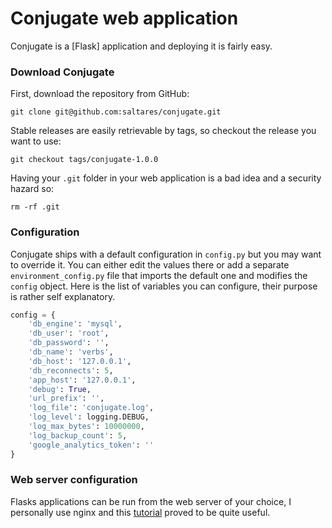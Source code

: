 # Conjugate web application

Conjugate is a [Flask] application and deploying it is fairly easy.

### Download Conjugate

First, download the repository from GitHub:

`git clone git@github.com:saltares/conjugate.git`

Stable releases are easily retrievable by tags, so checkout the release you want to use:

`git checkout tags/conjugate-1.0.0`

Having your `.git` folder in your web application is a bad idea and a security hazard so:

`rm -rf .git`

### Configuration

Conjugate ships with a default configuration in `config.py` but you may want to override it. You can either edit the values
there or add a separate `environment_config.py` file that imports the default one and modifies the `config` object.
Here is the list of variables you can configure, their purpose is rather self explanatory.

```python
config = {
    'db_engine': 'mysql',
    'db_user': 'root',
    'db_password': '',
    'db_name': 'verbs',
    'db_host': '127.0.0.1',
    'db_reconnects': 5,
    'app_host': '127.0.0.1',
    'debug': True,
    'url_prefix': '',
    'log_file': 'conjugate.log',
    'log_level': logging.DEBUG,
    'log_max_bytes': 10000000,
    'log_backup_count': 5,
    'google_analytics_token': ''
}
```

### Web server configuration

Flasks applications can be run from the web server of your choice, I personally use nginx and this
[tutorial](https://www.digitalocean.com/community/tutorials/how-to-serve-flask-applications-with-uwsgi-and-nginx-on-ubuntu-14-04)
proved to be quite useful.